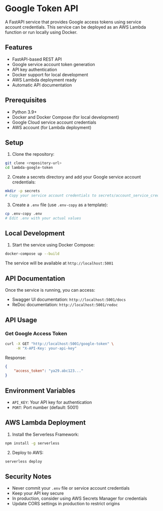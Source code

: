 # Google Token API

A FastAPI service that provides Google access tokens using service account credentials. This service can be deployed as an AWS Lambda function or run locally using Docker.

## Features

- FastAPI-based REST API
- Google service account token generation
- API key authentication
- Docker support for local development
- AWS Lambda deployment ready
- Automatic API documentation

## Prerequisites

- Python 3.9+
- Docker and Docker Compose (for local development)
- Google Cloud service account credentials
- AWS account (for Lambda deployment)

## Setup

1. Clone the repository:
```bash
git clone <repository-url>
cd lambda-google-token
```

2. Create a secrets directory and add your Google service account credentials:
```bash
mkdir -p secrets
# Copy your service account credentials to secrets/account_service_credentials.json
```

3. Create a `.env` file (use `.env-copy` as a template):
```bash
cp .env-copy .env
# Edit .env with your actual values
```

## Local Development

1. Start the service using Docker Compose:
```bash
docker-compose up --build
```

The service will be available at `http://localhost:5001`

## API Documentation

Once the service is running, you can access:
- Swagger UI documentation: `http://localhost:5001/docs`
- ReDoc documentation: `http://localhost:5001/redoc`

## API Usage

### Get Google Access Token

```bash
curl -X GET "http://localhost:5001/google-token" \
     -H "X-API-Key: your-api-key"
```

Response:
```json
{
    "access_token": "ya29.abc123..."
}
```

## Environment Variables

- `API_KEY`: Your API key for authentication
- `PORT`: Port number (default: 5001)

## AWS Lambda Deployment

1. Install the Serverless Framework:
```bash
npm install -g serverless
```

2. Deploy to AWS:
```bash
serverless deploy
```

## Security Notes

- Never commit your `.env` file or service account credentials
- Keep your API key secure
- In production, consider using AWS Secrets Manager for credentials
- Update CORS settings in production to restrict origins


